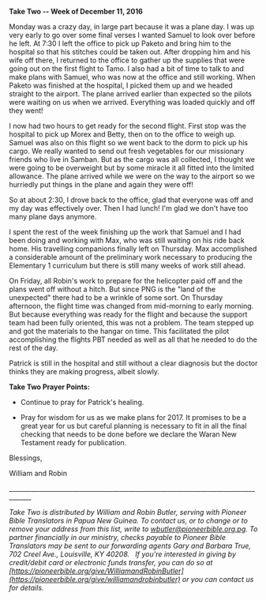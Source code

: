 **Take Two -- Week of December 11, 2016**

Monday was a crazy day, in large part because it was a plane day. I was
up very early to go over some final verses I wanted Samuel to look over
before he left. At 7:30 I left the office to pick up Paketo and bring
him to the hospital so that his stitches could be taken out. After
dropping him and his wife off there, I returned to the office to gather
up the supplies that were going out on the first flight to Tamo. I also
had a bit of time to talk to and make plans with Samuel, who was now at
the office and still working. When Paketo was finished at the hospital,
I picked them up and we headed straight to the airport. The plane
arrived earlier than expected so the pilots were waiting on us when we
arrived. Everything was loaded quickly and off they went!

I now had two hours to get ready for the second flight. First stop was
the hospital to pick up Morex and Betty, then on to the office to weigh
up. Samuel was also on this flight so we went back to the dorm to pick
up his cargo. We really wanted to send out fresh vegetables for our
missionary friends who live in Samban. But as the cargo was all
collected, I thought we were going to be overweight but by some miracle
it all fitted into the limited allowance. The plane arrived while we
were on the way to the airport so we hurriedly put things in the plane
and again they were off!

So at about 2:30, I drove back to the office, glad that everyone was off
and my day was effectively over. Then I had lunch! I'm glad we don't
have too many plane days anymore.

I spent the rest of the week finishing up the work that Samuel and I had
been doing and working with Max, who was still waiting on his ride back
home. His travelling companions finally left on Thursday. Max
accomplished a considerable amount of the preliminary work necessary to
producing the Elementary 1 curriculum but there is still many weeks of
work still ahead.

On Friday, all Robin's work to prepare for the helicopter paid off and
the plans went off without a hitch. But since PNG is the "land of the
unexpected" there had to be a wrinkle of some sort. On Thursday
afternoon, the flight time was changed from mid-morning to early
morning. But because everything was ready for the flight and because the
support team had been fully oriented, this was not a problem. The team
stepped up and got the materials to the hangar on time. This facilitated
the pilot accomplishing the flights PBT needed as well as all that he
needed to do the rest of the day.

Patrick is still in the hospital and still without a clear diagnosis but
the doctor thinks they are making progress, albeit slowly.

**Take Two Prayer Points:**

-   Continue to pray for Patrick's healing.

-   Pray for wisdom for us as we make plans for 2017. It promises to be
    a great year for us but careful planning is necessary to fit in all
    the final checking that needs to be done before we declare the Waran
    New Testament ready for publication.

Blessings,

William and Robin

\_\_\_\_\_\_\_\_\_\_\_\_\_\_\_\_\_\_\_\_\_\_\_\_\_\_\_\_\_\_\_\_\_\_\_\_\_\_\_\_\_\_\_\_\_\_\_\_\_\_\_\_\_\_\_\_\_\_\_\_\_\_\_\_\_\_\_\_\_\_\_\_\_\_\_\_\_\_\_\_\_\_\_\_\_

*Take Two is distributed by William and Robin Butler, serving with
Pioneer Bible Translators in Papua New Guinea. To contact us, or to
change or to remove your address from this list, write to
<wbutler@pioneerbible.org.pg>. To partner financially in our ministry,
checks payable to Pioneer Bible Translators may be sent to our
forwarding agents Gary and Barbara True, 702 Creel Ave., Louisville, KY
40208.   If you're interested in giving by credit/debit card or
electronic funds transfer, you can do so at
[https://pioneerbible.org/give/WilliamandRobinButler](https://pioneerbible.org/give/williamandrobinbutler)
or you can contact us for details.*

